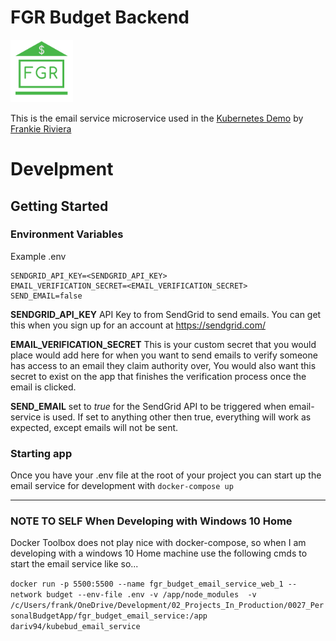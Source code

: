 

# FGR Budget Backend

[<img src="./images/1000x1000_FGR_FINANCE.png" width="100" >](https://fgr-kubernetes-demo.northcentralus.cloudapp.azure.com)

This is the email service microservice used in the [Kubernetes Demo](https://frankieriviera.com/portfolio/kubernetes-demo) by [Frankie Riviera](https://frankieriviera.com)


# Develpment

## Getting Started

### Environment Variables

Example .env
```
SENDGRID_API_KEY=<SENDGRID_API_KEY>
EMAIL_VERIFICATION_SECRET=<EMAIL_VERIFICATION_SECRET>
SEND_EMAIL=false
```

**SENDGRID_API_KEY** API Key to from SendGrid to send emails. You can get this when you sign up for an account at https://sendgrid.com/

**EMAIL_VERIFICATION_SECRET** This is your custom secret that you would place would add here for when you want to send emails to verify someone has access to an email they claim authority over, You would also want this secret to exist on the app that finishes the verification process once the email is clicked.

**SEND_EMAIL** set to *true* for the SendGrid API to be triggered when email-service is used. If set to anything other then true, everything will work as expected, except emails will not be sent.

### Starting app
Once you have your .env file at the root of your project you can start up the email service for development with 
`docker-compose up`

---
### NOTE TO SELF When Developing with Windows 10 Home
Docker Toolbox does not play nice with docker-compose, so when I am developing with a windows 10 Home machine use the following cmds to start the email service like so...

`docker run -p 5500:5500 --name fgr_budget_email_service_web_1 --network budget --env-file .env -v /app/node_modules  -v /c/Users/frank/OneDrive/Development/02_Projects_In_Production/0027_PersonalBudgetApp/fgr_budget_email_service:/app dariv94/kubebud_email_service`
